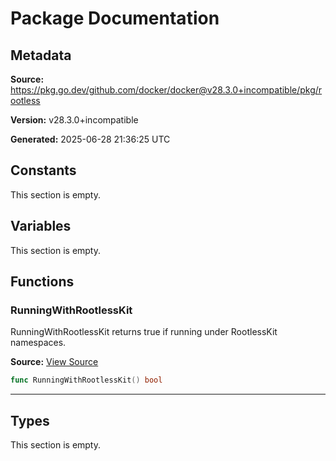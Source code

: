 # Package Documentation

## Metadata

**Source:** https://pkg.go.dev/github.com/docker/docker@v28.3.0+incompatible/pkg/rootless

**Version:** v28.3.0+incompatible

**Generated:** 2025-06-28 21:36:25 UTC

## Constants

This section is empty.

## Variables

This section is empty.

## Functions

### RunningWithRootlessKit

RunningWithRootlessKit returns true if running under RootlessKit namespaces.

**Source:** [View Source](https://github.com/docker/docker/blob/v28.3.0/pkg/rootless/rootless.go#L6)  

```go
func RunningWithRootlessKit() bool
```

---

## Types

This section is empty.

